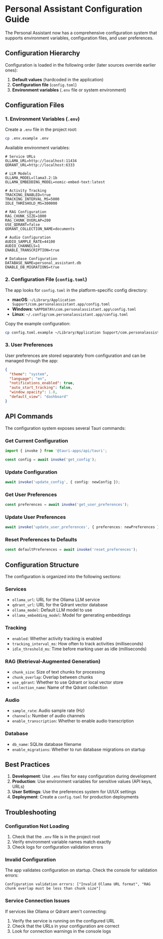 # Personal Assistant Configuration Guide

The Personal Assistant now has a comprehensive configuration system that supports environment variables, configuration files, and user preferences.

## Configuration Hierarchy

Configuration is loaded in the following order (later sources override earlier ones):

1. **Default values** (hardcoded in the application)
2. **Configuration file** (`config.toml`)
3. **Environment variables** (`.env` file or system environment)

## Configuration Files

### 1. Environment Variables (`.env`)

Create a `.env` file in the project root:

```bash
cp .env.example .env
```

Available environment variables:

```env
# Service URLs
OLLAMA_URL=http://localhost:11434
QDRANT_URL=http://localhost:6333

# LLM Models
OLLAMA_MODEL=llama3.2:1b
OLLAMA_EMBEDDING_MODEL=nomic-embed-text:latest

# Activity Tracking
TRACKING_ENABLED=true
TRACKING_INTERVAL_MS=5000
IDLE_THRESHOLD_MS=300000

# RAG Configuration
RAG_CHUNK_SIZE=1000
RAG_CHUNK_OVERLAP=200
USE_QDRANT=false
QDRANT_COLLECTION_NAME=documents

# Audio Configuration
AUDIO_SAMPLE_RATE=44100
AUDIO_CHANNELS=1
ENABLE_TRANSCRIPTION=true

# Database Configuration
DATABASE_NAME=personal_assistant.db
ENABLE_DB_MIGRATIONS=true
```

### 2. Configuration File (`config.toml`)

The app looks for `config.toml` in the platform-specific config directory:

- **macOS**: `~/Library/Application Support/com.personalassistant.app/config.toml`
- **Windows**: `%APPDATA%\com.personalassistant.app\config.toml`
- **Linux**: `~/.config/com.personalassistant.app/config.toml`

Copy the example configuration:

```bash
cp config.toml.example ~/Library/Application Support/com.personalassistant.app/config.toml
```

### 3. User Preferences

User preferences are stored separately from configuration and can be managed through the app:

```json
{
  "theme": "system",
  "language": "en",
  "notifications_enabled": true,
  "auto_start_tracking": false,
  "window_opacity": 1.0,
  "default_view": "dashboard"
}
```

## API Commands

The configuration system exposes several Tauri commands:

### Get Current Configuration
```typescript
import { invoke } from '@tauri-apps/api/tauri';

const config = await invoke('get_config');
```

### Update Configuration
```typescript
await invoke('update_config', { config: newConfig });
```

### Get User Preferences
```typescript
const preferences = await invoke('get_user_preferences');
```

### Update User Preferences
```typescript
await invoke('update_user_preferences', { preferences: newPreferences });
```

### Reset Preferences to Defaults
```typescript
const defaultPreferences = await invoke('reset_preferences');
```

## Configuration Structure

The configuration is organized into the following sections:

### Services
- `ollama_url`: URL for the Ollama LLM service
- `qdrant_url`: URL for the Qdrant vector database
- `ollama_model`: Default LLM model to use
- `ollama_embedding_model`: Model for generating embeddings

### Tracking
- `enabled`: Whether activity tracking is enabled
- `tracking_interval_ms`: How often to track activities (milliseconds)
- `idle_threshold_ms`: Time before marking user as idle (milliseconds)

### RAG (Retrieval-Augmented Generation)
- `chunk_size`: Size of text chunks for processing
- `chunk_overlap`: Overlap between chunks
- `use_qdrant`: Whether to use Qdrant or local vector store
- `collection_name`: Name of the Qdrant collection

### Audio
- `sample_rate`: Audio sample rate (Hz)
- `channels`: Number of audio channels
- `enable_transcription`: Whether to enable audio transcription

### Database
- `db_name`: SQLite database filename
- `enable_migrations`: Whether to run database migrations on startup

## Best Practices

1. **Development**: Use `.env` files for easy configuration during development
2. **Production**: Use environment variables for sensitive values (API keys, URLs)
3. **User Settings**: Use the preferences system for UI/UX settings
4. **Deployment**: Create a `config.toml` for production deployments

## Troubleshooting

### Configuration Not Loading

1. Check that the `.env` file is in the project root
2. Verify environment variable names match exactly
3. Check logs for configuration validation errors

### Invalid Configuration

The app validates configuration on startup. Check the console for validation errors:

```
Configuration validation errors: ["Invalid Ollama URL format", "RAG chunk overlap must be less than chunk size"]
```

### Service Connection Issues

If services like Ollama or Qdrant aren't connecting:

1. Verify the service is running on the configured URL
2. Check that the URLs in your configuration are correct
3. Look for connection warnings in the console logs